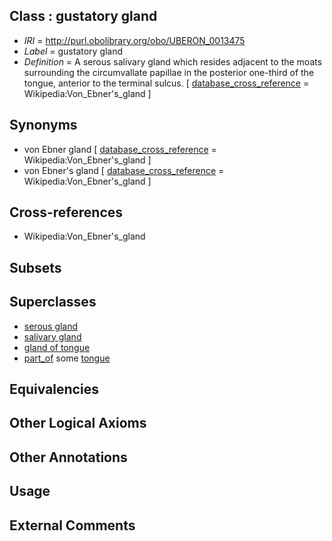 
## Class : gustatory gland

 * *IRI* = http://purl.obolibrary.org/obo/UBERON_0013475
 * *Label* = gustatory gland
 * *Definition* = A serous salivary gland which resides adjacent to the moats surrounding the circumvallate papillae in the posterior one-third of the tongue, anterior to the terminal sulcus. [ [database_cross_reference](../../ef/oboInOwl#hasDbXref.md) = Wikipedia:Von_Ebner's_gland ]

## Synonyms

 * von Ebner gland [ [database_cross_reference](../../ef/oboInOwl#hasDbXref.md) = Wikipedia:Von_Ebner's_gland ]
 * von Ebner's gland [ [database_cross_reference](../../ef/oboInOwl#hasDbXref.md) = Wikipedia:Von_Ebner's_gland ]

## Cross-references

 * Wikipedia:Von_Ebner's_gland

## Subsets


## Superclasses

 * [serous gland](../../UBERON/09/UBERON_0000409.md)
 * [salivary gland](../../UBERON/44/UBERON_0001044.md)
 * [gland of tongue](../../UBERON/09/UBERON_0003409.md)
 * [part_of](../../BFO/50/BFO_0000050.md) some [tongue](../../UBERON/23/UBERON_0001723.md)

## Equivalencies


## Other Logical Axioms


## Other Annotations


## Usage


## External Comments

